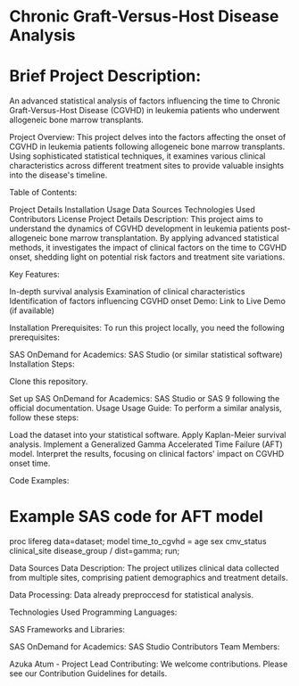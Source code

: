 
# Chronic Graft-Versus-Host Disease Analysis


# Brief Project Description:
An advanced statistical analysis of factors influencing the time to Chronic Graft-Versus-Host Disease (CGVHD) in leukemia patients who underwent allogeneic bone marrow transplants.

Project Overview:
This project delves into the factors affecting the onset of CGVHD in leukemia patients following allogeneic bone marrow transplants. Using sophisticated statistical techniques, it examines various clinical characteristics across different treatment sites to provide valuable insights into the disease's timeline.

Table of Contents:

Project Details
Installation
Usage
Data Sources
Technologies Used
Contributors
License
Project Details
Description:
This project aims to understand the dynamics of CGVHD development in leukemia patients post-allogeneic bone marrow transplantation. By applying advanced statistical methods, it investigates the impact of clinical factors on the time to CGVHD onset, shedding light on potential risk factors and treatment site variations.

Key Features:

In-depth survival analysis
Examination of clinical characteristics
Identification of factors influencing CGVHD onset
Demo:
Link to Live Demo (if available)

Installation
Prerequisites:
To run this project locally, you need the following prerequisites:


SAS OnDemand for Academics: SAS Studio (or similar statistical software)
Installation Steps:

Clone this repository.

Set up SAS OnDemand for Academics: SAS Studio or SAS 9 following the official documentation.
Usage
Usage Guide:
To perform a similar analysis, follow these steps:

Load the dataset into your statistical software.
Apply Kaplan-Meier survival analysis.
Implement a Generalized Gamma Accelerated Time Failure (AFT) model.
Interpret the results, focusing on clinical factors' impact on CGVHD onset time.

Code Examples:


# Example SAS code for AFT model
proc lifereg data=dataset;
model time_to_cgvhd = age sex cmv_status clinical_site disease_group / dist=gamma;
run;

Data Sources
Data Description:
The project utilizes clinical data collected from multiple sites, comprising patient demographics and treatment details.

Data Processing:
Data already preproccesd for statistical analysis.

Technologies Used
Programming Languages:

SAS
Frameworks and Libraries:


SAS OnDemand for Academics: SAS Studio
Contributors
Team Members:

Azuka Atum - Project Lead
Contributing:
We welcome contributions. Please see our Contribution Guidelines for details.




